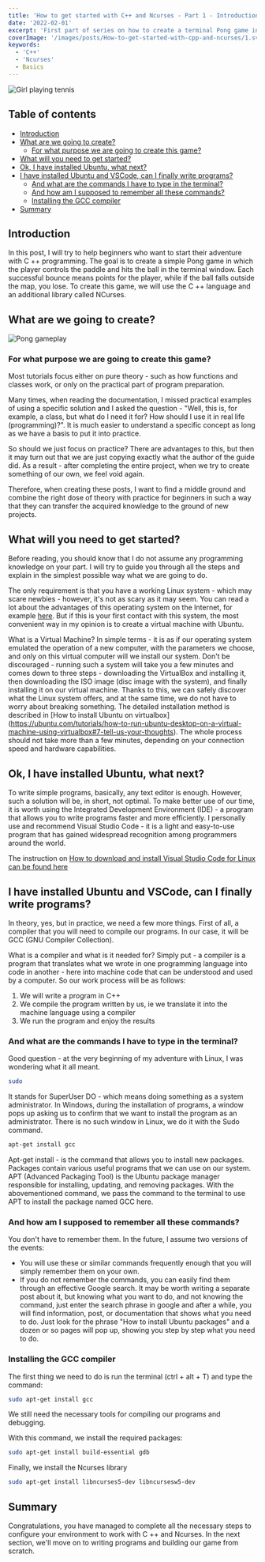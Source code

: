 ```yaml
---
title: 'How to get started with C++ and Ncurses - Part 1 - Introduction'
date: '2022-02-01'
excerpt: 'First part of series on how to create a terminal Pong game in C++ using ncurses. Hands on guide with detailed explanation of the code for beginners.'
coverImage: '/images/posts/How-to-get-started-with-cpp-and-ncurses/1.svg'
keywords:
  - 'C++'
  - 'Ncurses'
  - Basics
---
```


![Girl playing tennis](/images/posts/How-to-get-started-with-cpp-and-ncurses/1.svg#postMainImage)

## Table of contents

- [Introduction](#introduction)
- [What are we going to create?](#what-are-we-going-to-create)
  - [For what purpose we are going to create this game?](#for-what-purpose-we-are-going-to-create-this-game)
- [What will you need to get started?](#what-will-you-need-to-get-started)
- [Ok, I have installed Ubuntu, what next?](#ok-i-have-installed-ubuntu-what-next)
- [I have installed Ubuntu and VSCode, can I finally write programs?](#i-have-installed-ubuntu-and-vscode-can-i-finally-write-programs)
  - [And what are the commands I have to type in the terminal?](#and-what-are-the-commands-i-have-to-type-in-the-terminal)
  - [And how am I supposed to remember all these commands?](#and-how-am-i-supposed-to-remember-all-these-commands)
  - [Installing the GCC compiler](#installing-the-gcc-compiler)
- [Summary](#summary)

## Introduction

In this post, I will try to help beginners who want to start their adventure with C ++ programming. The goal is to create a simple Pong game in which the player controls the paddle and hits the ball in the terminal window. Each successful bounce means points for the player, while if the ball falls outside the map, you lose. To create this game, we will use the C ++ language and an additional library called NCurses.

## What are we going to create?

![Pong gameplay](/images/posts/How-to-get-started-with-cpp-and-ncurses/2.gif#postMiniImage)

### For what purpose we are going to create this game?

Most tutorials focus either on pure theory - such as how functions and classes work, or only on the practical part of program preparation.

Many times, when reading the documentation, I missed practical examples of using a specific solution and I asked the question - "Well, this is, for example, a class, but what do I need it for? How should I use it in real life (programming)?". It is much easier to understand a specific concept as long as we have a basis to put it into practice.

So should we just focus on practice? There are advantages to this, but then it may turn out that we are just copying exactly what the author of the guide did. As a result - after completing the entire project, when we try to create something of our own, we feel void again.

Therefore, when creating these posts, I want to find a middle ground and combine the right dose of theory with practice for beginners in such a way that they can transfer the acquired knowledge to the ground of new projects.

## What will you need to get started?

Before reading, you should know that I do not assume any programming knowledge on your part. I will try to guide you through all the steps and explain in the simplest possible way what we are going to do.

The only requirement is that you have a working Linux system - which may scare newbies - however, it's not as scary as it may seem. You can read a lot about the advantages of this operating system on the Internet, for example [here](https://itsfoss.com/linux-better-than-windows/). But if this is your first contact with this system, the most convenient way in my opinion is to create a virtual machine with Ubuntu.

What is a Virtual Machine? In simple terms - it is as if our operating system emulated the operation of a new computer, with the parameters we choose, and only on this virtual computer will we install our system. Don't be discouraged - running such a system will take you a few minutes and comes down to three steps - downloading the VirtualBox and installing it, then downloading the ISO image (disc image with the system), and finally installing it on our virtual machine. Thanks to this, we can safely discover what the Linux system offers, and at the same time, we do not have to worry about breaking something. The detailed installation method is described in [How to install Ubuntu on virtualbox] (https://ubuntu.com/tutorials/how-to-run-ubuntu-desktop-on-a-virtual-machine-using-virtualbox#7-tell-us-your-thoughts). The whole process should not take more than a few minutes, depending on your connection speed and hardware capabilities.

## Ok, I have installed Ubuntu, what next?

To write simple programs, basically, any text editor is enough. However, such a solution will be, in short, not optimal. To make better use of our time, it is worth using the Integrated Development Environment (IDE) - a program that allows you to write programs faster and more efficiently. I personally use and recommend Visual Studio Code - it is a light and easy-to-use program that has gained widespread recognition among programmers around the world.

The instruction on [How to download and install Visual Studio Code for Linux can be found here](https://code.visualstudio.com/docs/setup/linux)

## I have installed Ubuntu and VSCode, can I finally write programs?

In theory, yes, but in practice, we need a few more things. First of all, a compiler that you will need to compile our programs. In our case, it will be GCC (GNU Compiler Collection).

What is a compiler and what is it needed for? Simply put - a compiler is a program that translates what we wrote in one programming language into code in another - here into machine code that can be understood and used by a computer. So our work process will be as follows:

1. We will write a program in C++
2. We compile the program written by us, ie we translate it into the machine language using a compiler
3. We run the program and enjoy the results

### And what are the commands I have to type in the terminal?

Good question - at the very beginning of my adventure with Linux, I was wondering what it all meant.

~~~Bash
sudo
~~~

It stands for SuperUser DO - which means doing something as a system administrator. In Windows, during the installation of programs, a window pops up asking us to confirm that we want to install the program as an administrator. There is no such window in Linux, we do it with the Sudo command.

~~~Bash
apt-get install gcc
~~~

Apt-get install - is the command that allows you to install new packages. Packages contain various useful programs that we can use on our system. APT (Advanced Packaging Tool) is the Ubuntu package manager responsible for installing, updating, and removing packages. With the abovementioned command, we pass the command to the terminal to use APT to install the package named GCC here.

### And how am I supposed to remember all these commands?

You don't have to remember them. In the future, I assume two versions of the events:

- You will use these or similar commands frequently enough that you will simply remember them on your own.
- If you do not remember the commands, you can easily find them through an effective Google search. It may be worth writing a separate post about it, but knowing what you want to do, and not knowing the command, just enter the search phrase in google and after a while, you will find information, post, or documentation that shows what you need to do. Just look for the phrase "How to install Ubuntu packages" and a dozen or so pages will pop up, showing you step by step what you need to do.

### Installing the GCC compiler

The first thing we need to do is run the terminal (ctrl + alt + T) and type the command:

~~~Bash
sudo apt-get install gcc
~~~

We still need the necessary tools for compiling our programs and debugging.

With this command, we install the required packages:

~~~Bash
sudo apt-get install build-essential gdb
~~~

Finally, we install the Ncurses library

~~~Bash
sudo apt-get install libncurses5-dev libncursesw5-dev
~~~

## Summary

Congratulations, you have managed to complete all the necessary steps to configure your environment to work with C ++ and Ncurses. In the next section, we'll move on to writing programs and building our game from scratch.
